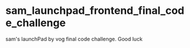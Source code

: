 # sam_launchpad_frontend_final_code_challenge
sam's launchPad by vog final code challenge. Good luck
